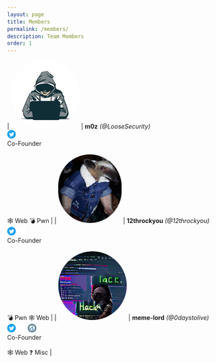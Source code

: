 ```yaml
---
layout: page
title: Members
permalink: /members/
description: Team Members
order: 1
---
```


<!--
TEMPLATE, COPY AND ADD BELOW
NOTE: CHECK AND MAKE SURE IT DOESN'T OVERFLOW!

| <img class="avatar" src="/images/[AVATAR]"/>  | <b>[USERNAME]</b> <i>(@[HANDLE])</i><br /> <a href="https://twitter.com/[HANDLE]"><img class="icon" src="/images/twitter.png"/></a> <a href="https://www.linkedin.com/[HANDLE]"><img class="icon" src="/images/linkedin.png"/></a> <a href="https://github.com/[HANDLE]"><img class="icon" src="/images/github.png"/></a> <a href="[WEBSITE]"><img class="icon" src="/images/website.png"/></a> <br />[ROLE]<br /> <br /> 🕸️ Web 💣 Pwn 🔄 Reversing  ⛏️ Forensics 🔑 Crypto ❓ Misc | 
-->

<style>
.avatar {
    max-width: 160px;
    max-height: 160px;
    border-radius: 100000000000000000px;
}

.icon {
    width: 20px;
    height: 20px;
    border: none;
    outline: none;
    box-shadow: none;
    border-style: none;
    border-radius: 0px;
}
</style>

| <img class="avatar" src="/images/m0z.jpg"/>  | <b>m0z</b> <i>(@LooseSecurity)</i><br /> <a href="https://twitter.com/loosesecurity"><img class="icon" src="/images/twitter.png"/></a> <br />Co-Founder<br /> <br /> 🕸️ Web 💣 Pwn | 
| <img class="avatar" src="/images/12th.jpg"/> | <b>12throckyou</b> <i>(@12throckyou)</i><br /> <a href="https://twitter.com/12thonrockyou"><img class="icon" src="/images/twitter.png"/></a> <a href="https://github.com/12throckyou"><img class="icon" src="/images/github.png"/></a><br />Co-Founder<br /><br />  💣 Pwn 🕸️ Web | 
| <img class="avatar" src="/images/0daystolive.png"/>  | <b>meme-lord</b> <i>(@0daystolive)</i><br /> <a href="https://social.0daysto.live/users/0daystolive"><img class="icon" src="/images/twitter.png"/></a> <a href="https://github.com/meme-lord"><img class="icon" src="/images/github.png"/></a> <a href="https://sorcery.ie"><img class="icon" src="/images/website.png"/></a> <br />Co-Founder<br /> <br /> 🕸️ Web ❓ Misc | 

